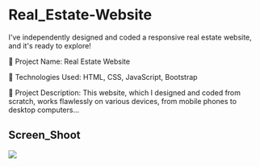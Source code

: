 
<h1> Real_Estate-Website</h1>

I've independently designed and coded a responsive real estate website, and it's ready to explore!

🔸 Project Name: Real Estate Website

🔸 Technologies Used: HTML, CSS, JavaScript, Bootstrap

🔸 Project Description: This website, which I designed and coded from scratch, works flawlessly on various devices, from mobile phones to desktop computers...

<h2>Screen_Shoot</h2>

![](screen_real_estate-website.gif)